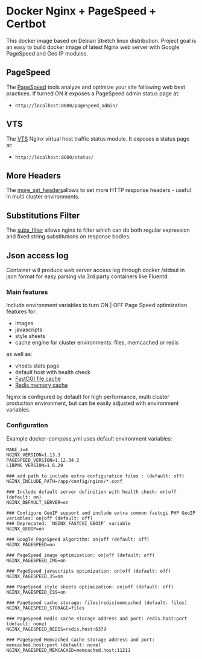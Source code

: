 # Docker Nginx + PageSpeed + Certbot

This docker image based on Debian Stretch linux distribution.
Project goal is an easy to build docker image of latest Nginx web server with Google PageSpeed and Geo IP modules.

## PageSpeed

The [PageSpeed](https://developers.google.com/speed/pagespeed/) tools analyze and optimize your site following web best practices. If turned ON it exposes a PageSpeed admin status page at:

-   `http://localhost:8080/pagespeed_admin/`

## VTS

The [VTS](https://github.com/vozlt/nginx-module-vts) Nginx virtual host traffic status module. It exposes a status page at:

-   `http://localhost:8080/status/`


## More Headers

The [more_set_headers](https://github.com/openresty/headers-more-nginx-module)allows to set more HTTP response headers - useful in multi cluster environments.

## Substitutions Filter

The [subs_filter](https://github.com/yaoweibin/ngx_http_substitutions_filter_module) allows nginx to filter which can do both regular expression and fixed string substitutions on response bodies.

## Json access log

Container will produce web server access log through docker /stdout in json format for easy parsing via 3rd party containers like Fluentd.

### Main features

Include environment variables to turn ON | OFF Page Speed optimization features for:

-   images
-   javascripts
-   style sheets
-   cache engine for cluster environments: files, memcached or redis

as well as:

-   vhosts stats page
-   default host with health check
-   [FastCGI file cache](https://www.nginx.com/blog/9-tips-for-improving-wordpress-performance-with-nginx/)
-   [Redis memory cache](https://easyengine.io/wordpress-nginx/tutorials/single-site/redis_cache-with-conditional-purging/)

Nginx is configured by default for high performance, multi cluster production environment, but can be easily adjusted with environment variables.

### Configuration

Example docker-compose.yml uses default environment variables:

```env
MAKE_J=4
NGINX_VERSION=1.13.3
PAGESPEED_VERSION=1.12.34.2
LIBPNG_VERSION=1.6.29

### add path to include extra configuration files : (default: off)
NGINX_INCLUDE_PATH=/app/config/nginx/*.conf

### Include default server definition with health check: on|off (default: on)
NGINX_DEFAULT_SERVER=on

### Configure GeoIP support and include extra common fastcgi PHP GeoIP variables: on|off (default: off)
### Deprecated: `NGINX_FASTCGI_GEOIP` variable
NGINX_GEOIP=on

### Google PageSpeed algorithm: on|off (default: off)
NGINX_PAGESPEED=on

### PageSpeed image optimization: on|off (default: off)
NGINX_PAGESPEED_IMG=on

### PageSpeed javascripts optimization: on|off (default: off)
NGINX_PAGESPEED_JS=on

### PageSpeed style sheets optimization: on|off (default: off)
NGINX_PAGESPEED_CSS=on

### PageSpeed cache storage: files|redis|memcached (default: files)
NGINX_PAGESPEED_STORAGE=files

### PageSpeed Redis cache storage address and port: redis.host:port (default: none)
NGINX_PAGESPEED_REDIS=redis.host:6379

### PageSpeed Memcached cache storage address and port: memcached.host:port (default: none)
NGINX_PAGESPEED_MEMCACHED=memcached.host:11211
```

